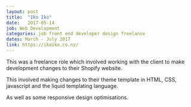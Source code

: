 ```yaml
---
layout: post
title:  "Iko Iko"
date:   2017-05-14
job: Web Development
categories: job front end developer design freelance
dates: March - July 2017
link: https://ikoiko.co.nz/
---
```


This was a freelance role which involved working with the client to make development changes to their Shopify website.

This involved making changes to their theme template in HTML, CSS, javascript and the liquid templating language.

As well as some responsive design optimisations.
